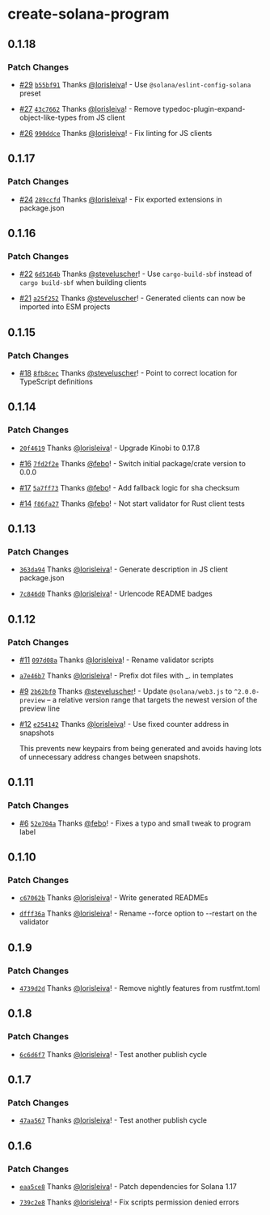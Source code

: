 # create-solana-program

## 0.1.18

### Patch Changes

- [#29](https://github.com/solana-program/create-solana-program/pull/29) [`b55bf91`](https://github.com/solana-program/create-solana-program/commit/b55bf917df3a7fc534ddfb06f02f1c8aa4d7214e) Thanks [@lorisleiva](https://github.com/lorisleiva)! - Use `@solana/eslint-config-solana` preset

- [#27](https://github.com/solana-program/create-solana-program/pull/27) [`43c7662`](https://github.com/solana-program/create-solana-program/commit/43c7662d6c19e69bc7a759483f0368654aad227a) Thanks [@lorisleiva](https://github.com/lorisleiva)! - Remove typedoc-plugin-expand-object-like-types from JS client

- [#26](https://github.com/solana-program/create-solana-program/pull/26) [`990ddce`](https://github.com/solana-program/create-solana-program/commit/990ddcec4d46bd9c899b31a66acb68b5daa57039) Thanks [@lorisleiva](https://github.com/lorisleiva)! - Fix linting for JS clients

## 0.1.17

### Patch Changes

- [#24](https://github.com/solana-program/create-solana-program/pull/24) [`289ccfd`](https://github.com/solana-program/create-solana-program/commit/289ccfd287b38c4cb2614db8805643b898f0a6c9) Thanks [@lorisleiva](https://github.com/lorisleiva)! - Fix exported extensions in package.json

## 0.1.16

### Patch Changes

- [#22](https://github.com/solana-program/create-solana-program/pull/22) [`6d5164b`](https://github.com/solana-program/create-solana-program/commit/6d5164b0287d3adbf6e5f7582ad2c51a4ba9d11d) Thanks [@steveluscher](https://github.com/steveluscher)! - Use `cargo-build-sbf` instead of `cargo build-sbf` when building clients

- [#21](https://github.com/solana-program/create-solana-program/pull/21) [`a25f252`](https://github.com/solana-program/create-solana-program/commit/a25f252e4493850fbb91a73ca955f54dff8df909) Thanks [@steveluscher](https://github.com/steveluscher)! - Generated clients can now be imported into ESM projects

## 0.1.15

### Patch Changes

- [#18](https://github.com/solana-program/create-solana-program/pull/18) [`8fb8cec`](https://github.com/solana-program/create-solana-program/commit/8fb8cecf166875f67e5e614889065522d9ac83cf) Thanks [@steveluscher](https://github.com/steveluscher)! - Point to correct location for TypeScript definitions

## 0.1.14

### Patch Changes

- [`20f4619`](https://github.com/solana-program/create-solana-program/commit/20f46195dcde3c23f9080e2c941121221eeacd1d) Thanks [@lorisleiva](https://github.com/lorisleiva)! - Upgrade Kinobi to 0.17.8

- [#16](https://github.com/solana-program/create-solana-program/pull/16) [`7fd2f2e`](https://github.com/solana-program/create-solana-program/commit/7fd2f2ea99c89d48f71771aa984ffb833b70055c) Thanks [@febo](https://github.com/febo)! - Switch initial package/crate version to 0.0.0

- [#17](https://github.com/solana-program/create-solana-program/pull/17) [`5a7ff73`](https://github.com/solana-program/create-solana-program/commit/5a7ff73f47f4f2c9030fbc97ff73866cb35a8533) Thanks [@febo](https://github.com/febo)! - Add fallback logic for sha checksum

- [#14](https://github.com/solana-program/create-solana-program/pull/14) [`f86fa27`](https://github.com/solana-program/create-solana-program/commit/f86fa279ebf5cfb64d71a55f5feeb61ddf8e1d6c) Thanks [@febo](https://github.com/febo)! - Not start validator for Rust client tests

## 0.1.13

### Patch Changes

- [`363da94`](https://github.com/solana-program/create-solana-program/commit/363da942a8bc38ac3667c7b45d72522d84a8a618) Thanks [@lorisleiva](https://github.com/lorisleiva)! - Generate description in JS client package.json

- [`7c846d0`](https://github.com/solana-program/create-solana-program/commit/7c846d070903031d2b171e61564b5a7ca091e12b) Thanks [@lorisleiva](https://github.com/lorisleiva)! - Urlencode README badges

## 0.1.12

### Patch Changes

- [#11](https://github.com/solana-program/create-solana-program/pull/11) [`097d08a`](https://github.com/solana-program/create-solana-program/commit/097d08a412d0019208bf9982f7ed1ca2f6cba1c9) Thanks [@lorisleiva](https://github.com/lorisleiva)! - Rename validator scripts

- [`a7e46b7`](https://github.com/solana-program/create-solana-program/commit/a7e46b7d060faab7b29d977438a4bce359a7fea4) Thanks [@lorisleiva](https://github.com/lorisleiva)! - Prefix dot files with \_. in templates

- [#9](https://github.com/solana-program/create-solana-program/pull/9) [`2b62bf0`](https://github.com/solana-program/create-solana-program/commit/2b62bf02d198ce6b479c48e68f145e664a6735df) Thanks [@steveluscher](https://github.com/steveluscher)! - Update `@solana/web3.js` to `^2.0.0-preview` – a relative version range that targets the newest version of the preview line

- [#12](https://github.com/solana-program/create-solana-program/pull/12) [`e254142`](https://github.com/solana-program/create-solana-program/commit/e25414264e493f568e5e87e748ca46805dd58c73) Thanks [@lorisleiva](https://github.com/lorisleiva)! - Use fixed counter address in snapshots

  This prevents new keypairs from being generated and avoids having lots of unnecessary address changes between snapshots.

## 0.1.11

### Patch Changes

- [#6](https://github.com/solana-program/create-solana-program/pull/6) [`52e704a`](https://github.com/solana-program/create-solana-program/commit/52e704a3b2a37bdb3e146272c8469a38a36b1c9b) Thanks [@febo](https://github.com/febo)! - Fixes a typo and small tweak to program label

## 0.1.10

### Patch Changes

- [`c67062b`](https://github.com/solana-program/create-solana-program/commit/c67062badb77fc745c4257095cb94103777ac512) Thanks [@lorisleiva](https://github.com/lorisleiva)! - Write generated READMEs

- [`dfff36a`](https://github.com/solana-program/create-solana-program/commit/dfff36a25ba4a72dcead18de41d89e931b3ec738) Thanks [@lorisleiva](https://github.com/lorisleiva)! - Rename --force option to --restart on the validator

## 0.1.9

### Patch Changes

- [`4739d2d`](https://github.com/solana-program/create-solana-program/commit/4739d2dedf90a0c6ebdd953001d16fb9a37fde8c) Thanks [@lorisleiva](https://github.com/lorisleiva)! - Remove nightly features from rustfmt.toml

## 0.1.8

### Patch Changes

- [`6c6d6f7`](https://github.com/solana-program/create-solana-program/commit/6c6d6f733027a181c5acb2f6b1b7b1820a337d22) Thanks [@lorisleiva](https://github.com/lorisleiva)! - Test another publish cycle

## 0.1.7

### Patch Changes

- [`47aa567`](https://github.com/solana-program/create-solana-program/commit/47aa5677115b43ec27641a94c7739fadc2e2ce4f) Thanks [@lorisleiva](https://github.com/lorisleiva)! - Test another publish cycle

## 0.1.6

### Patch Changes

- [`eaa5ce8`](https://github.com/solana-program/create-solana-program/commit/eaa5ce8a739444e4c00d81238bad7c6e4c7cdc55) Thanks [@lorisleiva](https://github.com/lorisleiva)! - Patch dependencies for Solana 1.17

- [`739c2e8`](https://github.com/solana-program/create-solana-program/commit/739c2e8fbe5960a26bbe3d48d90b1781014c690a) Thanks [@lorisleiva](https://github.com/lorisleiva)! - Fix scripts permission denied errors
